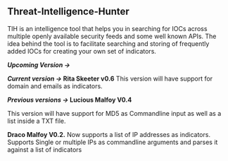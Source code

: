 <h2> Threat-Intelligence-Hunter</h2>

TIH is an intelligence tool that helps you in searching for IOCs across multiple openly available security feeds and some well known APIs. 
The idea behind the tool is to facilitate searching and storing of frequently added IOCs for creating your own set of indicators.


<b><i>Upcoming Version -></b></i> 


<b><i>Current version -> </b></i>
<b>Rita Skeeter v0.6</b>
This version will have support for domain and emails as indicators. 

<b><i>Previous versions -> </b></i>
<b>Lucious Malfoy V0.4</b>
<p>This version will have support for MD5 as Commandline input as well as a list inside a TXT file.</p>
<b>Draco Malfoy V0.2.</b>
Now supports a list of IP addresses as indicators.
Supports Single or multiple IPs as commandline arguments and parses it against a list of indicators
